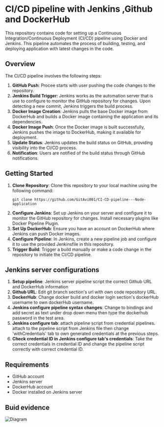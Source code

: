 # CI/CD pipeline with Jenkins ,Github and DockerHub


This repository contains code for setting up a Continuous Integration/Continuous Deployment (CI/CD) pipeline using Docker and Jenkins. This pipeline automates the process of building, testing, and deploying application with latest changes in the code.

## Overview

The CI/CD pipeline involves the following steps:

1. **GitHub Push**: Procee starts with user pushing the code changes to the repository.
2. **Jenkins Build Trigger**: Jenkins works as the automation server that is use to configure to monitor the GitHub repository for changes. Upon detecting a new commit, Jenkins triggers the build process.
3. **Docker Image Creation**: Jenkins pulls the base Docker image from DockerHub and builds a Docker image containing the application and its dependencies.
4. **Docker Image Push**: Once the Docker image is built successfully, Jenkins pushes the image to DockerHub, making it available for deployment.
5. **Update Status**: Jenkins updates the build status on GitHub, providing visibility into the CI/CD process.
6. **Notification**: Users are notified of the build status through GitHub notifications.

## Getting Started

1. **Clone Repository**: Clone this repository to your local machine using the following command:
   ```
   git clone https://github.com/GitAvi001/CI-CD-pipeline---Node-application
   ```
2. **Configure Jenkins**: Set up Jenkins on your server and configure it to monitor the GitHub repository for changes. Install necessary plugins like Docker Pipeline Plugin.
3. **Set Up DockerHub**: Ensure you have an account on DockerHub where Jenkins can push Docker images. 
4. **Configure Pipeline**: In Jenkins, create a new pipeline job and configure it to use the provided Jenkinsfile in this repository.
5. **Trigger Build**: Trigger a build manually or make a code change in the repository to initiate the CI/CD pipeline.

## Jenkins server configurations

1. **Setup pipeline**: Jenkins server pipeline script the correct Github URL and DockerHub information
2. **Github URL**: Edit git branch section's url with own code repository URL.
3. **DockerHub**: Change docker build and docker login section's dockerHub username to own dockerHub username.
4. **Jenkins configure pipeline syntax changes**: Change to bindings and add secret as text under drop down menu then type the dockerhub password in the test area.
5. **Jenkins configure tab**: attach pipeline script from credential pipelines. attach to the pipeline script from Jenkins file then change 'withCredentials' tab to own generated credentials at the previous steps.
6. **Check credential ID in Jenkins configure tab's credentials**: Take the correct credentials in credential ID and change the pipeline script correctly with correct credential ID.

## Requirements

- GitHub account
- Jenkins server
- DockerHub account
- Docker installed on Jenkins server

## Buid evidence
![Diagram](images/Diagram.png)



